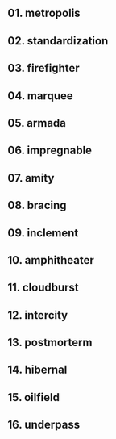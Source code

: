 ## 01. metropolis

## 02. standardization

## 03. firefighter

## 04. marquee

## 05. armada

## 06. impregnable

## 07. amity

## 08. bracing

## 09. inclement

## 10. amphitheater

## 11. cloudburst

## 12. intercity

## 13. postmorterm

## 14. hibernal

## 15. oilfield

## 16. underpass